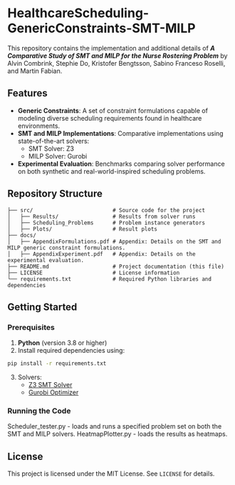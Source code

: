 # HealthcareScheduling-GenericConstraints-SMT-MILP

This repository contains the implementation and additional details of _**A Comparative Study of SMT and MILP for the Nurse Rostering Problem**_ by Alvin Combrink, Stephie Do, Kristofer Bengtsson, Sabino Franceso Roselli, and Martin Fabian.

## Features

- **Generic Constraints**: A set of constraint formulations capable of modeling diverse scheduling requirements found in healthcare environments.
- **SMT and MILP Implementations**: Comparative implementations using state-of-the-art solvers:
    - SMT Solver: Z3
    - MILP Solver: Gurobi
- **Experimental Evaluation**: Benchmarks comparing solver performance on both synthetic and real-world-inspired scheduling problems.


## Repository Structure

```
├── src/                         # Source code for the project
│   ├── Results/                 # Results from solver runs
│   ├── Scheduling_Problems      # Problem instance generators
│   ├── Plots/                   # Result plots
├── docs/
│   ├── AppendixFormulations.pdf # Appendix: Details on the SMT and MILP generic constraint formulations.
│   ├── AppendixExperiment.pdf   # Appendix: Details on the experimental evaluation.
├── README.md                    # Project documentation (this file)
├── LICENSE                      # License information
└── requirements.txt             # Required Python libraries and dependencies
```

## Getting Started

### Prerequisites

1. **Python** (version 3.8 or higher)
2. Install required dependencies using:

```bash
pip install -r requirements.txt
```

3. Solvers:
    - [Z3 SMT Solver](https://github.com/Z3Prover/z3)
    - [Gurobi Optimizer](https://www.gurobi.com)

### Running the Code

Scheduler_tester.py - loads and runs a specified problem set on both the SMT and MILP solvers.
HeatmapPlotter.py - loads the results as heatmaps. 

## License

This project is licensed under the MIT License. See `LICENSE` for details.


